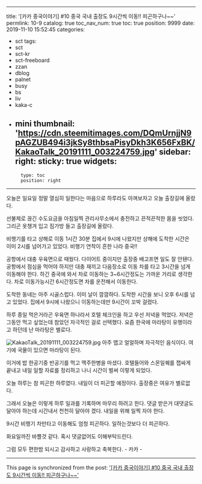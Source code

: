 
---
title: '[카카 중국이야기] #10 중국 국내 출장도 9시간씩 이동!! 피곤하구나~~'
permlink: 10-9
catalog: true
toc_nav_num: true
toc: true
position: 9999
date: 2019-11-10 15:52:45
categories:
- sct
tags:
- sct
- sct-kr
- sct-freeboard
- zzan
- dblog
- palnet
- busy
- bs
- liv
- kaka-c
- mini
thumbnail: 'https://cdn.steemitimages.com/DQmUrnjjN9pAGZUB494i3jkSy8thbsaPisyDkh3K656FxBK/KakaoTalk_20191111_003224759.jpg'
sidebar:
    right:
        sticky: true
widgets:
    -
        type: toc
        position: right
---


오늘은 일요일
정말 열심히 일한다는 마음으로 하루라도 아껴보자고
오늘 출장길에 올랐다. 

선불제로 끊긴 수도요금을 아침일찍 관리사무소에서
충전하고 끈적끈적한 몸을 씻었다. 
그리곤 옷챙겨 입고 짐가방 들고 출장길에 올랐다. 

비행기를 타고 상해로 이동 1시간 30분
집에서 9시에 나왔지만 상해에 도착한 시간은 이미
2시를 넘어가고 있었다.  비행기 연착이 흔한 나라 중국!!

공항에서 대충 우육면으로 때웠다. 
다이어트 중이지만 출장중 배고프면 일도 잘 안됀다. 
공항에서 점심을 먹어야 하지만 대충 재끼고 다음장소로 이동
차를 타고 3시간을 넘게 이동해야 한다. 
하긴 중국에 와서 차로 이동하는 3~6시간정도는 가까운 거리로
생각한다. 차로 이동가능시간 6시간정도면  차를 운전해서 이동한다.

도착한 동네는 아주 시골스럽다.  이미 날이  깜깜하다. 
도착한 시간을 보니 오후 6시를 넘고 있었다. 
집에서 9시에 나왔으니 이동하는데만 9시간이 꼬박 걸렸다. 

하루 종일 먹은거라곤 우육면 하나라서 호텔 체크인을 하고 우선
저녁을 먹었다.  저녁은 그동안 먹고 싶었는데 참았던 자극적인 걸로
선택했다.  요즘 한국에 마라탕이 유행이라고 하던데 난 마라탕은 별로다.

![KakaoTalk_20191111_003224759.jpg](https://cdn.steemitimages.com/DQmUrnjjN9pAGZUB494i3jkSy8thbsaPisyDkh3K656FxBK/KakaoTalk_20191111_003224759.jpg)
아주 맵고 얼얼하며 자극적인 음식이다. 
여기에 국물이 있으면 마라탕이 된다. 

이거에 밥 한공기중 반공기를 먹고 맥주한병을 마셨다. 
호텔들어와  스몬일퀘를 잽싸게 끝내고 내일 일할 자료를
정리하고 나니 시간이 벌써 이렇게 되었다. 

오늘 하루는 참 피곤한 하루였다. 
내일이 더 피곤할 예정이다.  출장중은 여유가 별로없다.

그래서 오늘은 이렇게 하루 일과를 기록하며 마무리 하려고 한다.
댓글 받은거 대댓글도 달아야 하는데 시간내서 천천히 달아야 겠다.
내일을 위해 일찍 자야 한다. 

9시간 비행기 차만타고 이동해도 엄청 피곤하다.
일하는것보다 더 피곤하다. 

화요일까진 바쁠것 같다. 
혹시 댓글없어도 이해부탁드린다.

그럼 모두 편한밤 되시고
감사하고 사랑하고 축복한다. - 카카 -

- - -

This page is synchronized from the post: ['[카카 중국이야기] #10 중국 국내 출장도 9시간씩 이동!! 피곤하구나~~'](https://steemit.com/@kibumh/10-9)
